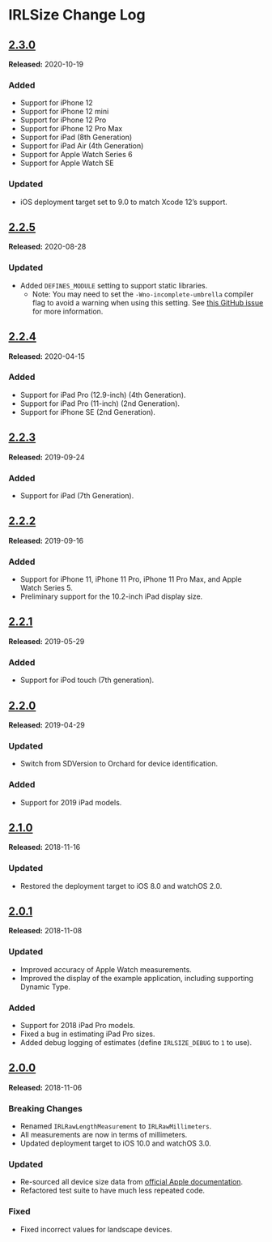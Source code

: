 # IRLSize Change Log

## [2.3.0](https://github.com/detroit-labs/IRLSize/releases/tag/2.3.0)
**Released:** 2020-10-19

### Added
- Support for iPhone 12
- Support for iPhone 12 mini
- Support for iPhone 12 Pro
- Support for iPhone 12 Pro Max
- Support for iPad (8th Generation)
- Support for iPad Air (4th Generation)
- Support for Apple Watch Series 6
- Support for Apple Watch SE

### Updated
- iOS deployment target set to 9.0 to match Xcode 12’s support.

## [2.2.5](https://github.com/detroit-labs/IRLSize/releases/tag/2.2.5)
**Released:** 2020-08-28

### Updated
- Added `DEFINES_MODULE` setting to support static libraries.
  - Note: You may need to set the `-Wno-incomplete-umbrella` compiler flag to
    avoid a warning when using this setting. See
    [this GitHub issue](https://github.com/CocoaPods/CocoaPods/issues/7729)
    for more information.

## [2.2.4](https://github.com/detroit-labs/IRLSize/releases/tag/2.2.4)
**Released:** 2020-04-15

### Added
- Support for iPad Pro (12.9-inch) (4th Generation).
- Support for iPad Pro (11-inch) (2nd Generation).
- Support for iPhone SE (2nd Generation).

## [2.2.3](https://github.com/detroit-labs/IRLSize/releases/tag/2.2.3)
**Released:** 2019-09-24

### Added
- Support for iPad (7th Generation).

## [2.2.2](https://github.com/detroit-labs/IRLSize/releases/tag/2.2.2)
**Released:** 2019-09-16

### Added
- Support for iPhone 11, iPhone 11 Pro, iPhone 11 Pro Max, and Apple Watch
  Series 5.
- Preliminary support for the 10.2-inch iPad display size.

## [2.2.1](https://github.com/detroit-labs/IRLSize/releases/tag/2.2.1)
**Released:** 2019-05-29

### Added
- Support for iPod touch (7th generation).

## [2.2.0](https://github.com/detroit-labs/IRLSize/releases/tag/2.2.0)
**Released:** 2019-04-29

### Updated
- Switch from SDVersion to Orchard for device identification.

### Added
- Support for 2019 iPad models.

## [2.1.0](https://github.com/detroit-labs/IRLSize/releases/tag/2.1.0)
**Released:** 2018-11-16

### Updated
- Restored the deployment target to iOS 8.0 and watchOS 2.0.

## [2.0.1](https://github.com/detroit-labs/IRLSize/releases/tag/2.0.1)
**Released:** 2018-11-08

### Updated
- Improved accuracy of Apple Watch measurements.
- Improved the display of the example application, including supporting Dynamic 
  Type.

### Added
- Support for 2018 iPad Pro models.
- Fixed a bug in estimating iPad Pro sizes.
- Added debug logging of estimates (define `IRLSIZE_DEBUG` to `1` to use).

## [2.0.0](https://github.com/detroit-labs/IRLSize/releases/tag/2.0.0)
**Released:** 2018-11-06

### Breaking Changes
- Renamed `IRLRawLengthMeasurement` to `IRLRawMillimeters`.
- All measurements are now in terms of millimeters.
- Updated deployment target to iOS 10.0 and watchOS 3.0.

### Updated
- Re-sourced all device size data from
  [official Apple documentation](https://developer.apple.com/accessories).
- Refactored test suite to have much less repeated code.

### Fixed
- Fixed incorrect values for landscape devices.

